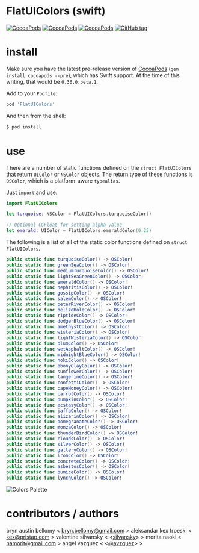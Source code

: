 
# FlatUIColors (swift)

[![CocoaPods](https://img.shields.io/cocoapods/v/FlatUIColors.svg?style=flat)](http://cocoadocs.org/docsets/FlatUIColors)
[![CocoaPods](https://img.shields.io/cocoapods/p/FlatUIColors.svg?style=flat)](http://cocoadocs.org/docsets/FlatUIColors)
[![CocoaPods](https://img.shields.io/cocoapods/l/FlatUIColors.svg?style=flat)](http://cocoadocs.org/docsets/FlatUIColors)
[![GitHub tag](https://img.shields.io/github/tag/brynbellomy/FlatUIColors.svg?style=flat)]()


# install

Make sure you have the latest pre-release version of [CocoaPods](http://cocoapods.org) (`gem install cocoapods --pre`), which has Swift support.  At the time of this writing, that would be `0.36.0.beta.1`.

Add to your `Podfile`:

```ruby
pod 'FlatUIColors'
```

And then from the shell:

```sh
$ pod install
```


# use

There are a number of static functions defined on the `struct FlatUIColors` that return
`UIColor` or `NSColor` objects.  The return type of these functions is `OSColor`, which
is a platform-aware `typealias`.

Just `import` and use:

```swift
import FlatUIColors

let turquoise: NSColor = FlatUIColors.turquoiseColor()

// Optional CGFloat for setting alpha value
let emerald: UIColor = FlatUIColors.emeraldColor(0.25)
```

The following is a list of all of the static color functions defined on `struct FlatUIColors`.

```swift
public static func turquoiseColor() -> OSColor!
public static func greenSeaColor() -> OSColor!
public static func mediumTurquoiseColor() -> OSColor! 
public static func lightSeaGreenColor() -> OSColor!
public static func emeraldColor() -> OSColor!
public static func nephritisColor() -> OSColor!
public static func gossipColor() -> OSColor!
public static func salemColor() -> OSColor!
public static func peterRiverColor() -> OSColor!
public static func belizeHoleColor() -> OSColor!
public static func riptideColor() -> OSColor!
public static func dodgerBlueColor() -> OSColor!
public static func amethystColor() -> OSColor!
public static func wisteriaColor() -> OSColor!
public static func lightWisteriaColor() -> OSColor!
public static func plumColor() -> OSColor!
public static func wetAsphaltColor() -> OSColor!
public static func midnightBlueColor() -> OSColor!
public static func hokiColor() -> OSColor!
public static func ebonyClayColor() -> OSColor!
public static func sunflowerColor() -> OSColor!
public static func tangerineColor() -> OSColor!
public static func confettiColor() -> OSColor!
public static func capeHoneyColor() -> OSColor!
public static func carrotColor() -> OSColor!
public static func pumpkinColor() -> OSColor!
public static func ecstasyColor() -> OSColor!
public static func jaffaColor() -> OSColor!
public static func alizarinColor() -> OSColor!
public static func pomegranateColor() -> OSColor!
public static func monzaColor() -> OSColor!
public static func thunderBirdColor() -> OSColor!
public static func cloudsColor() -> OSColor!
public static func silverColor() -> OSColor!
public static func galleryColor() -> OSColor!
public static func ironColor() -> OSColor!
public static func concreteColor() -> OSColor!
public static func asbestosColor() -> OSColor!
public static func pumiceColor() -> OSColor!
public static func lynchColor() -> OSColor!
```

![Colors Palette](https://github.com/avazquezpr/FlatUIColors/blob/master/ColorsPalette.png)

# contributors / authors


bryn austin bellomy < <bryn.bellomy@gmail.com> >
aleksandar kex trpeski < <kex@pristap.com> >
valentine silvansky < <[silvansky](https://github.com/silvansky)> >
morita naoki < <namorit@gmail.com> >
angel vazquez < <[@avzquez](https://twitter.com/avzquez)> > 
